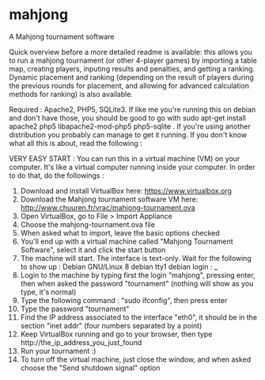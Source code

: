 # mahjong
A Mahjong tournament software

Quick overview before a more detailed readme is available: this allows you to run a mahjong tournament (or other 4-player games) by importing a table map, creating players, inputing results and penalties, and getting a ranking. Dynamic placement and ranking (depending on the result of players during the previous rounds for placement, and allowing for advanced calculation methods for ranking) is also available.

Required : Apache2, PHP5, SQLite3. If like me you're running this on debian and don't have those, you should be good to go with sudo apt-get install apache2 php5 libapache2-mod-php5 php5-sqlite . If you're using another distribution you probably can manage to get it running. If you don't know what all this is about, read the following :

VERY EASY START :
You can run this in a virtual machine (VM) on your computer. It's like a virtual computer running inside your computer. In order to do that, do the followings :
1) Download and install VirtualBox here: https://www.virtualbox.org
2) Download the Mahjong tournament software VM here: http://www.chuuren.fr/vrac/mahjong-tournament.ova
3) Open VirtualBox, go to File > Import Appliance
4) Choose the mahjong-tournament.ova file
5) When asked what to import, leave the basic options checked
6) You'll end up with a virtual machine called "Mahjong Tournament Software", select it and click the start button
7) The machine will start. The interface is text-only. Wait for the following to show up :
Debian GNU/Linux 8 debian tty1
debian login : _
8) Login to the machine by typing first the login "mahjong", pressing enter, then when asked the password "tournament" (nothing will show as you type, it's normal)
9) Type the following command : "sudo ifconfig", then press enter
10) Type the password "tournament"
11) Find the IP address associated to the interface "eth0", it should be in the section "inet addr" (four numbers separated by a point)
12) Keep VirtualBox running and go to your browser, then type http://the_ip_address_you_just_found
13) Run your tournament :)
14) To turn off the virtual machine, just close the window, and when asked choose the "Send shutdown signal" option
